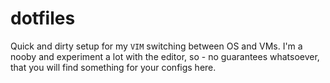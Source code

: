 # dotfiles

Quick and dirty setup for my `VIM` switching between OS and VMs. I'm a nooby and experiment a lot with the editor, so - no guarantees whatsoever, that you will find something for your configs here. 

